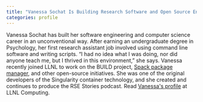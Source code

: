 ```yaml
---
title: "Vanessa Sochat Is Building Research Software and Open Source Engagement"
categories: profile
---
```


Vanessa Sochat has built her software engineering and computer science career in an unconventional way. After earning an undergraduate degree in Psychology, her first research assistant job involved using command line software and writing scripts. “I had no idea what I was doing, nor did anyone teach me, but I thrived in this environment,” she says. Vanessa recently joined LLNL to work on the BUILD project, [Spack package manager](https://spack.io), and other open-source initiatives. She was one of the original developers of the Singularity container technology, and she created and continues to produce the RSE Stories podcast. Read [Vanessa's profile](https://computing.llnl.gov/about/people-highlights/vanessa-sochat) at LLNL Computing.
